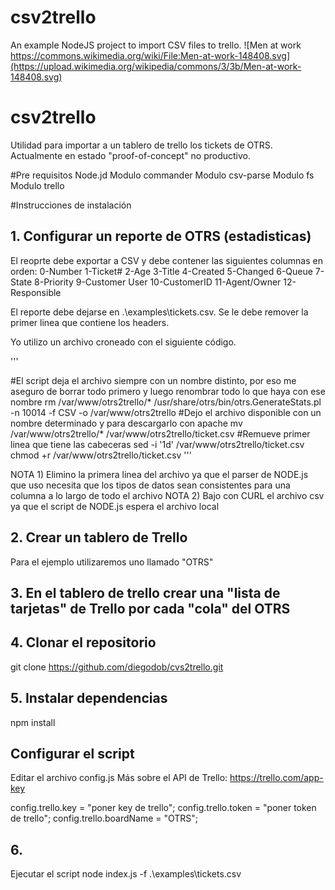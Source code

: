 # csv2trello
An example NodeJS project to import CSV files to trello.
![Men at work https://commons.wikimedia.org/wiki/File:Men-at-work-148408.svg](https://upload.wikimedia.org/wikipedia/commons/3/3b/Men-at-work-148408.svg)

# csv2trello
Utilidad para importar a un tablero de trello los tickets de OTRS.
Actualmente en estado "proof-of-concept" no productivo.

#Pre requisitos
Node.jd
Modulo commander
Modulo csv-parse
Modulo  fs
Modulo trello

#Instrucciones de instalación

## 1. Configurar un reporte de OTRS (estadisticas) 
El reoprte debe exportar a CSV y debe contener las siguientes columnas en orden:
0-Number
1-Ticket#
2-Age
3-Title
4-Created
5-Changed
6-Queue
7-State
8-Priority
9-Customer User
10-CustomerID
11-Agent/Owner
12-Responsible

El reporte debe dejarse en .\examples\tickets.csv. Se le debe remover la primer linea que contiene los headers.

Yo utilizo un archivo croneado con el siguiente código.

'''

#El script deja el archivo siempre con un nombre distinto, por eso me aseguro de borrar todo primero y luego renombrar todo lo que haya con ese nombre
rm /var/www/otrs2trello/*
/usr/share/otrs/bin/otrs.GenerateStats.pl -n 10014 -f CSV -o /var/www/otrs2trello
#Dejo el archivo disponible con un nombre determinado y para descargarlo con apache
mv /var/www/otrs2trello/* /var/www/otrs2trello/ticket.csv
#Remueve primer linea que tiene las cabeceras
sed -i '1d'  /var/www/otrs2trello/ticket.csv
chmod +r  /var/www/otrs2trello/ticket.csv
'''

NOTA 1) Elimino la primera linea del archivo ya que el parser de NODE.js que uso necesita que los tipos de datos sean consistentes para una columna a lo largo de todo el archivo
NOTA 2) Bajo con CURL el archivo csv ya que el script de NODE.js espera el archivo local


## 2. Crear un tablero de Trello
Para el ejemplo utilizaremos uno llamado "OTRS"

## 3. En el tablero de trello crear una "lista de tarjetas" de Trello por cada "cola" del OTRS

## 4. Clonar el repositorio
git clone https://github.com/diegodob/cvs2trello.git

## 5. Instalar dependencias
npm install

## Configurar el script 
Editar el archivo config.js
Más sobre el API de Trello: https://trello.com/app-key

config.trello.key = "poner key de trello";
config.trello.token = "poner token de trello";
config.trello.boardName = "OTRS";

## 6.
Ejecutar el script
node index.js -f .\examples\tickets.csv

